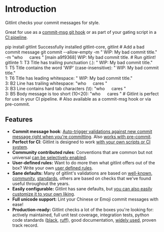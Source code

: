 # Introduction
Gitlint checks your commit messages for style. 

Great for use as a [commit-msg git hook](commit_hooks.md) or as part of your gating script in
a [CI pipeline](ci.md).

<!-- <script type="text/javascript" src="https://asciinema.org/a/30477.js" id="asciicast-30477" async></script>  -->

<div class="termynal" data-termynal data-ty-typeDelay="25" data-ty-startDelay="600"  data-ty-lineDelay="500">
    <span data-ty="input">pip install gitlint</span>
    <span data-ty="progress"></span>
    <span data-ty>Successfully installed gitlint-core, gitlint</span>
    <span data-ty></span>
    <span data-ty="comment"># Add a bad commit message</span>
    <span data-ty="input">git commit --allow-empty  -m " WIP: My bad commit title." -m "who &emsp; cares "</span>
    <span>[main a9f9368]  WIP: My bad commit title.</span>
    <span data-ty></span>
    <span data-ty="comment"># Run gitlint!</span>
    <span data-ty="input">gitlint</span>e
    <span data-ty>1: T3 Title has trailing punctuation (.): " WIP: My bad commit title."<br />
                  1: T5 Title contains the word 'WIP' (case-insensitive): " WIP: My bad commit title."<br />
                  1: T6 Title has leading whitespace: " WIP: My bad commit title."<br />
                  3: B2 Line has trailing whitespace: "who &emsp; cares "<br />
                  3: B3 Line contains hard tab characters (\t): "who &emsp; cares "<br />
                  3: B5 Body message is too short (10&lt;20): "who &emsp; cares "
    </span>
    <span data-ty data-ty-delay="2000"></span>
    <span data-ty="comment"># Gitlint is perfect for use in your CI pipeline.</span>
    <span data-ty="comment"># Also available as a commit-msg hook or via pre-commit.</span>
</div>

## Features

 - **Commit message hook**: [Auto-trigger validations against new commit message right when you're committing](commit_hooks.md). Also [works with pre-commit](commit_hooks.md#pre-commit).
 - **Perfect for CI**: Gitlint is designed to work [with your own scripts or CI system](ci.md).
 - **Community contributed rules**: Conventions that are common but not universal [can be selectively enabled](rules/contrib_rules.md).
 - **User-defined rules:** Want to do more then what gitlint offers out of the box? Write your own [user defined rules](rules/user_defined_rules/getting_started.md).
 - **Sane defaults:** Many of gitlint's validations are based on
[well-known](http://tbaggery.com/2008/04/19/a-note-about-git-commit-messages.html),
[community](https://addamhardy.com/2013-06-05-good-commit-messages-and-enforcing-them-with-git-hooks),
[standards](http://chris.beams.io/posts/git-commit/), others are based on checks that we've found
useful throughout the years.
 - **Easily configurable:** Gitlint has sane defaults, but [you can also easily customize it to your own liking](configuration/index.md).
 - **Full unicode support:** Lint your Chinese or Emoji commit messages with ease!
 - **Production-ready:** Gitlint checks a lot of the boxes you're looking for: actively maintained, full unit test coverage, integration tests,
   python code standards ([black](https://github.com/psf/black), [ruff](https://github.com/charliermarsh/ruff)),
   good documentation, [widely used](https://github.com/jorisroovers/gitlint/network/dependents), proven track record.
